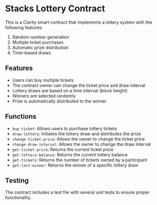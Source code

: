 # Stacks Lottery Contract

This is a Clarity smart contract that implements a lottery system with the following features:

1. Random number generation
2. Multiple ticket purchases
3. Automatic prize distribution
4. Time-based draws

## Features

- Users can buy multiple tickets
- The contract owner can change the ticket price and draw interval
- Lottery draws are based on a time interval (block height)
- Winners are selected randomly
- Prize is automatically distributed to the winner

## Functions

- `buy-ticket`: Allows users to purchase lottery tickets
- `draw-lottery`: Initiates the lottery draw and distributes the prize
- `change-ticket-price`: Allows the owner to change the ticket price
- `change-draw-interval`: Allows the owner to change the draw interval
- `get-ticket-price`: Returns the current ticket price
- `get-lottery-balance`: Returns the current lottery balance
- `get-tickets`: Returns the number of tickets owned by a participant
- `get-last-winner`: Returns the winner of a specific lottery draw

## Testing

The contract includes a test file with several unit tests to ensure proper functionality.

